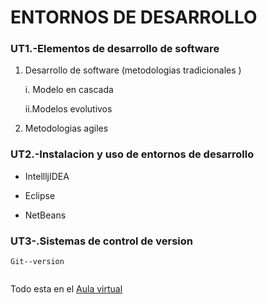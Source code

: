 # ENTORNOS DE DESARROLLO
### UT1.-Elementos de desarrollo de software
1. Desarrollo de software (metodologias tradicionales )

    i. Modelo en cascada

    ii.Modelos evolutivos


2. Metodologias agiles
 ### UT2.-Instalacion y uso de entornos de desarrollo
* IntellljIDEA   ![]()

* Eclipse ![]() 

* NetBeans ![]()

### UT3-.Sistemas de control de version 
```
Git--version 

```
![]()


Todo esta en el [Aula virtual](https://github.com/Seraitors?tab=repositories)







